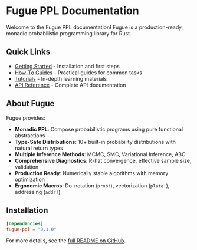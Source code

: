 # Fugue PPL Documentation

Welcome to the Fugue PPL documentation! Fugue is a production-ready, monadic probabilistic programming library for Rust.

## Quick Links

- [Getting Started](./getting-started/README.md) - Installation and first steps
- [How-To Guides](./how-to/README.md) - Practical guides for common tasks
- [Tutorials](./tutorials/README.md) - In-depth learning materials
- [API Reference](./api-reference.md) - Complete API documentation

## About Fugue

Fugue provides:

- **Monadic PPL**: Compose probabilistic programs using pure functional abstractions
- **Type-Safe Distributions**: 10+ built-in probability distributions with natural return types  
- **Multiple Inference Methods**: MCMC, SMC, Variational Inference, ABC
- **Comprehensive Diagnostics**: R-hat convergence, effective sample size, validation
- **Production Ready**: Numerically stable algorithms with memory optimization
- **Ergonomic Macros**: Do-notation (`prob!`), vectorization (`plate!`), addressing (`addr!`)

## Installation

```toml
[dependencies]
fugue-ppl = "0.1.0"
```

For more details, see the [full README on GitHub](https://github.com/alexnodeland/fugue).
